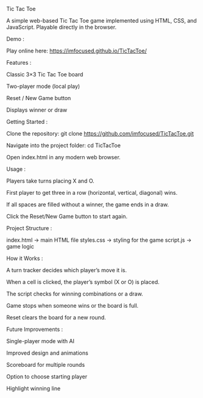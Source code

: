Tic Tac Toe

A simple web-based Tic Tac Toe game implemented using HTML, CSS, and JavaScript. Playable directly in the browser.



Demo :


Play online here: https://imfocused.github.io/TicTacToe/



Features :


Classic 3×3 Tic Tac Toe board

Two-player mode (local play)

Reset / New Game button

Displays winner or draw



Getting Started :


Clone the repository:
git clone https://github.com/imfocused/TicTacToe.git

Navigate into the project folder:
cd TicTacToe

Open index.html in any modern web browser.



Usage :


Players take turns placing X and O.

First player to get three in a row (horizontal, vertical, diagonal) wins.

If all spaces are filled without a winner, the game ends in a draw.

Click the Reset/New Game button to start again.



Project Structure :


index.html → main HTML file
styles.css → styling for the game
script.js → game logic



How it Works :


A turn tracker decides which player’s move it is.

When a cell is clicked, the player’s symbol (X or O) is placed.

The script checks for winning combinations or a draw.

Game stops when someone wins or the board is full.

Reset clears the board for a new round.



Future Improvements :


Single-player mode with AI

Improved design and animations

Scoreboard for multiple rounds

Option to choose starting player

Highlight winning line
